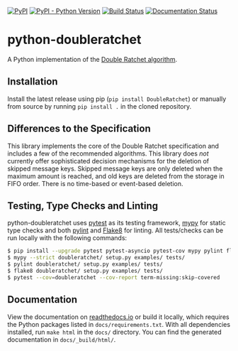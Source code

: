 [![PyPI](https://img.shields.io/pypi/v/DoubleRatchet.svg)](https://pypi.org/project/DoubleRatchet/)
[![PyPI - Python Version](https://img.shields.io/pypi/pyversions/DoubleRatchet.svg)](https://pypi.org/project/DoubleRatchet/)
[![Build Status](https://github.com/Syndace/python-doubleratchet/actions/workflows/test-and-publish.yml/badge.svg)](https://github.com/Syndace/python-doubleratchet/actions/workflows/test-and-publish.yml)
[![Documentation Status](https://readthedocs.org/projects/python-doubleratchet/badge/?version=latest)](https://python-doubleratchet.readthedocs.io/)

# python-doubleratchet #

A Python implementation of the [Double Ratchet algorithm](https://signal.org/docs/specifications/doubleratchet/).

## Installation ##

Install the latest release using pip (`pip install DoubleRatchet`) or manually from source by running `pip install .` in the cloned repository.

## Differences to the Specification ##

This library implements the core of the Double Ratchet specification and includes a few of the recommended algorithms.
This library does _not_ currently offer sophisticated decision mechanisms for the deletion of skipped message keys.
Skipped message keys are only deleted when the maximum amount is reached, and old keys are deleted from the storage in
FIFO order. There is no time-based or event-based deletion.

## Testing, Type Checks and Linting ##

python-doubleratchet uses [pytest](https://docs.pytest.org/en/latest/) as its testing framework, [mypy](http://mypy-lang.org/) for static type checks and both [pylint](https://pylint.pycqa.org/en/latest/) and [Flake8](https://flake8.pycqa.org/en/latest/) for linting. All tests/checks can be run locally with the following commands:

```sh
$ pip install --upgrade pytest pytest-asyncio pytest-cov mypy pylint flake8
$ mypy --strict doubleratchet/ setup.py examples/ tests/
$ pylint doubleratchet/ setup.py examples/ tests/
$ flake8 doubleratchet/ setup.py examples/ tests/
$ pytest --cov=doubleratchet --cov-report term-missing:skip-covered
```

## Documentation ##

View the documentation on [readthedocs.io](https://python-doubleratchet.readthedocs.io/) or build it locally, which requires the Python packages listed in `docs/requirements.txt`. With all dependencies installed, run `make html` in the `docs/` directory. You can find the generated documentation in `docs/_build/html/`.
